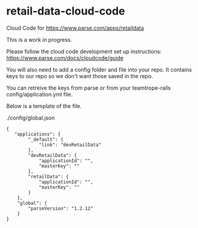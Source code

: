 # retail-data-cloud-code
Cloud Code for https://www.parse.com/apps/retaildata

This is a work in progress.

Please follow the cloud code development set up instructions: https://www.parse.com/docs/cloudcode/guide


You will also need to add a config folder and file into your repo. It contains keys to our repo so we don't want those saved in the repo.

You can retreive the keys from parse or from your teamtrope-rails config/application.yml file.

Below is a template of the file.

./config/global.json

```
{
   "applications": {
        "_default": {
            "link": "devRetailData"
        },
        "devRetailData": {
            "applicationId": "",
            "masterKey": ""
        },
        "retailData": {
            "applicationId": "",
            "masterKey": ""
        }
    },
    "global": {
        "parseVersion": "1.2.12"
    }
}
```
